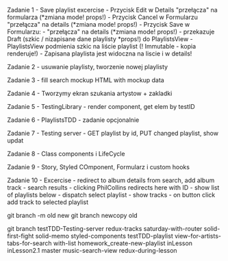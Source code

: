 Zadanie 1 - Save playlist excercise
    - Przycisk Edit w Details "przełącza" na formularza (*zmiana mode! props!)
    - Przycisk Cancel w Formularzu "przełącza" na details (*zmiana mode! props!)
    - Przycisk Save w Formularzu:
        - "przełącza" na details (*zmiana mode! props!)
        - przekazuje Draft (szkic / nizapisane dane playlisty *props!) do PlaylistsView
        - PlaylistsView podmienia szkic na liście playlist (! Immutable - kopia renderuje!)
    - Zapisana playlista jest widoczna na liscie i w details!

Zadanie 2 - usuwanie playlisty, tworzenie nowej playlisty

Zadanie 3 - fill search mockup HTML with mockup data

Zadanie 4 - Tworzymy ekran szukania artystow + zakladki 

Zadanie 5 - TestingLibrary - render component, get elem by testID

Zadanie 6 - PlaylistsTDD - zadanie opcjonalnie

Zadanie 7 - Testing server - GET playlist by id, PUT changed playlist, show updat

Zadanie 8 - Class components i LifeCycle

Zadanie 9 - Story, Styled COmponent, Formularz i custom hooks

Zadanie 10 - Excercise - redirect to album details from search, add album track 
    - search results - clicking PhilCollins redirects here with ID
    - show list of playlists below
    - dispatch select playlist 
    - show tracks
    - on button click add track to selected playlist


git branch -m old new
git branch newcopy old

 git branch
  testTDD-Testing-server
  redux-tracks
  saturday-with-router
  solid-first-fight
  solid-memo
  styled-components
  testTDD-playlist
  view-for-artists-tabs-for-search
  with-list
  homework_create-new-playlist
  inLesson
  inLesson2.1
  master
  music-search-view
  redux-during-lesson